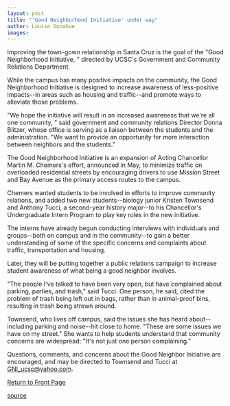 ```yaml
---
layout: post
title: "'Good Neighborhood Initiative' under way"
author: Louise Donahue
images:
---
```


  
Improving the town-gown relationship in Santa Cruz is the goal of the "Good Neighborhood Initiative, " directed by UCSC's Government and Community Relations Department.

While the campus has many positive impacts on the community, the Good Neighborhood Initiative is designed to increase awareness of less-positive impacts--in areas such as housing and traffic--and promote ways to alleviate those problems.

"We hope the initiative will result in an increased awareness that we're all one community, " said government and community relations Director Donna Blitzer, whose office is serving as a liaison between the students and the administration. "We want to provide an opportunity for more interaction between neighbors and the students."

The Good Neighborhood Initiative is an expansion of Acting Chancellor Martin M. Chemers's effort, announced in May, to minimize traffic on overloaded residential streets by encouraging drivers to use Mission Street and Bay Avenue as the primary access routes to the campus.

Chemers wanted students to be involved in efforts to improve community relations, and added two new students--biology junior Kristen Townsend and Anthony Tucci, a second-year history major--to his Chancellor's Undergraduate Intern Program to play key roles in the new initiative.

The interns have already begun conducting interviews with individuals and groups--both on campus and in the community--to gain a better understanding of some of the specific concerns and complaints about traffic, transportation and housing.

Later, they will be putting together a public relations campaign to increase student awareness of what being a good neighbor involves.

"The people I've talked to have been very open, but have complained about parking, parties, and trash," said Tucci. One person, he said, cited the problem of trash being left out in bags, rather than in animal-proof bins, resulting in trash being strewn around.

Townsend, who lives off campus, said the issues she has heard about--including parking and noise--hit close to home. "These are some issues we have on my street." She wants to help students understand that community concerns are widespread: "It's not just one person complaining."

Questions, comments, and concerns about the Good Neighbor Initiative are encouraged, and may be directed to Townsend and Tucci at [GNI_ucsc@yahoo.com][1].

[Return to Front Page][2]

[1]: mailto:GNI_ucsc@yahoo.com
[2]: http://currents.ucsc.edu/

[source](http://www1.ucsc.edu/currents/04-05/10-25/neighborhood.asp "Permalink to neighborhood")
